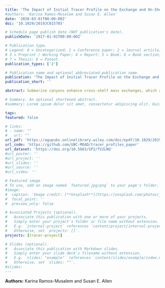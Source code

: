 ```yaml
---
title: 'The Impact of Initial Tracer Profile on the Exchange and On‐Shelf Distribution of Tracers Induced by a Submarine Canyon'
#authors: 'Karina Ramos-Musalem and Susan E. Allen'
date: '2020-03-01T00:00:00Z'
doi: '10.1029/2019JC015785'

# Schedule page publish date (NOT publication's date).
publishDate: '2017-01-01T00:00:00Z'

# Publication type.
# Legend: 0 = Uncategorized; 1 = Conference paper; 2 = Journal article;
# 3 = Preprint / Working Paper; 4 = Report; 5 = Book; 6 = Book section;
# 7 = Thesis; 8 = Patent
publication_types: ['2']

# Publication name and optional abbreviated publication name.
publication: 'The Impact of Initial Tracer Profile on the Exchange and On‐Shelf Distribution of Tracers Induced by a Submarine Canyon'
publication_short: ''

abstract: Submarine canyons enhance cross-shelf mass exchanges, which are a key component of on-shelf nutrient budgets and biogeochemical cycles. Previous studies assume that canyon-induced tracer flux onto the shelf only depends on canyon-induced water upwelling. This paper investigates the validity of this dependence for nutrients, carbon, and dissolved gasses. To estimate the canyon-induced tracer upwelling flux and its spatial distribution on the shelf, we performed numerical experiments simulating an upwelling event near an idealized canyon, adding 10 passive tracers with initial profiles representing nutrients, carbon, and dissolved gasses. This paper presents a scaling estimate for canyon-induced tracer upwelling and for the on-shelf distribution of a given tracer. We find that tracer upwelling depends on the vertical local mean of the initial vertical tracer gradient within the canyon, the depth of upwelling and the upwelling flux. We identify a pool of low oxygen and high nutrient concentration, methane, dissolved inorganic carbon, and total alkalinity on the shelf bottom, downstream of the canyon. The downstream extension of the pool of low oxygen water depends on the onshore flux of water through the canyon and the oxygen profile. This canyon-induced distribution of tracers has the potential to impact demersal and benthic ecosystems by lowering dissolved oxygen levels and spreading corrosive waters along the shelf.

# Summary. An optional shortened abstract.
#summary: Lorem ipsum dolor sit amet, consectetur adipiscing elit. Duis posuere tellus ac convallis placerat. Proin tincidunt magna sed ex sollicitudin condimentum.

tags:
featured: false

# links:
# - name: ""
#   url: ""
url_pdf: 'https://agupubs.onlinelibrary.wiley.com/doi/epdf/10.1029/2019JC015785'
url_code: 'https://github.com/UBC-MOAD/tracer_profiles_paper'
url_dataset: 'https://doi.org/10.5683/SP2/TV2LNQ'
#url_poster: ''
#url_project: ''
#url_slides: ''
#url_source: ''
#url_video: ''

# Featured image
# To use, add an image named `featured.jpg/png` to your page's folder.
#image:
#  caption: 'Image credit: [**Unsplash**](https://unsplash.com/photos/jdD8gXaTZsc)'
#  focal_point: ''
#  preview_only: false

# Associated Projects (optional).
#   Associate this publication with one or more of your projects.
#   Simply enter your project's folder or file name without extension.
#   E.g. `internal-project` references `content/project/internal-project/index.md`.
#   Otherwise, set `projects: []`.
projects: [tracer-proyect]

# Slides (optional).
#   Associate this publication with Markdown slides.
#   Simply enter your slide deck's filename without extension.
#   E.g. `slides: "example"` references `content/slides/example/index.md`.
#   Otherwise, set `slides: ""`.
#slides:
---
```


**Authors:** Karina Ramos-Musalem and Susan E. Allen

